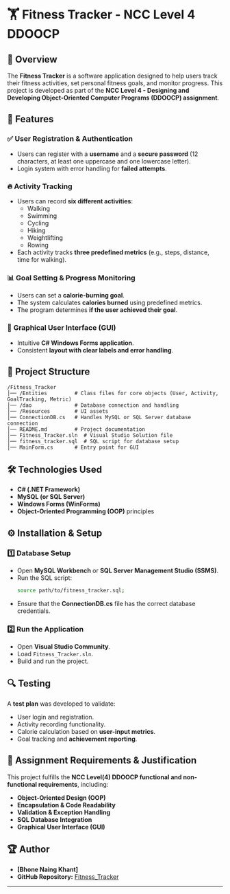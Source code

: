 # 🏋️ Fitness Tracker - NCC Level 4 DDOOCP

## 📌 Overview
The **Fitness Tracker** is a software application designed to help users track their fitness activities, set personal fitness goals, and monitor progress. This project is developed as part of the **NCC Level 4 - Designing and Developing Object-Oriented Computer Programs (DDOOCP) assignment**.

## 🎯 Features
### ✅ **User Registration & Authentication**
- Users can register with a **username** and a **secure password** (12 characters, at least one uppercase and one lowercase letter).
- Login system with error handling for **failed attempts**.

### 🔥 **Activity Tracking**
- Users can record **six different activities**:
  - Walking
  - Swimming
  - Cycling
  - Hiking
  - Weightlifting
  - Rowing
- Each activity tracks **three predefined metrics** (e.g., steps, distance, time for walking).

### 📊 **Goal Setting & Progress Monitoring**
- Users can set a **calorie-burning goal**.
- The system calculates **calories burned** using predefined metrics.
- The program determines **if the user achieved their goal**.

### 🎨 **Graphical User Interface (GUI)**
- Intuitive **C# Windows Forms application**.
- Consistent **layout with clear labels and error handling**.

## 📂 **Project Structure**
```
/Fitness_Tracker
│── /Entities         # Class files for core objects (User, Activity, GoalTracking, Metric)
│── /dao              # Database connection and handling
│── /Resources        # UI assets
│── ConnectionDB.cs   # Handles MySQL or SQL Server database connection
│── README.md         # Project documentation
│── Fitness_Tracker.sln  # Visual Studio Solution file
│── fitness_tracker.sql  # SQL script for database setup
│── MainForm.cs       # Entry point for GUI
```

## 🛠 **Technologies Used**
- **C# (.NET Framework)**
- **MySQL (or SQL Server)**
- **Windows Forms (WinForms)**
- **Object-Oriented Programming (OOP)** principles

## ⚙ **Installation & Setup**
### 1️⃣ **Database Setup**
- Open **MySQL Workbench** or **SQL Server Management Studio (SSMS)**.
- Run the SQL script:
  ```sh
  source path/to/fitness_tracker.sql;
  ```
- Ensure that the **ConnectionDB.cs** file has the correct database credentials.

### 2️⃣ **Run the Application**
- Open **Visual Studio Community**.
- Load `Fitness_Tracker.sln`.
- Build and run the project.

## 🔍 **Testing**
A **test plan** was developed to validate:
- User login and registration.
- Activity recording functionality.
- Calorie calculation based on **user-input metrics**.
- Goal tracking and **achievement reporting**.

## 🎯 **Assignment Requirements & Justification**
This project fulfills the **NCC Level(4) DDOOCP functional and non-functional requirements**, including:
- **Object-Oriented Design (OOP)**
- **Encapsulation & Code Readability**
- **Validation & Exception Handling**
- **SQL Database Integration**
- **Graphical User Interface (GUI)**

## 🏆 **Author**
- **[Bhone Naing Khant]**
- **GitHub Repository:** [Fitness_Tracker](https://github.com/bhonegyi2962k6/Fitness_Tracker.git)

---
